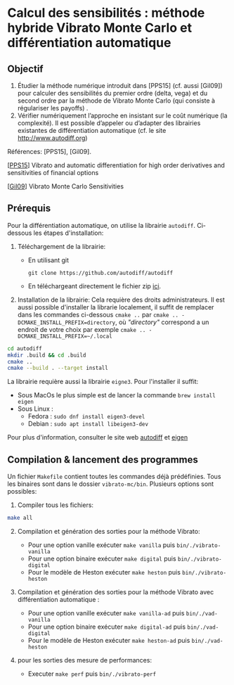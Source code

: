 # Calcul des sensibilités : méthode hybride Vibrato Monte Carlo et différentiation automatique

## Objectif

1. Étudier la méthode numérique introduit dans [PPS15] (cf. aussi [Gil09]) pour calculer des sensibilités du premier
   ordre (delta, vega) et du second ordre par la méthode de Vibrato Monte Carlo (qui consiste à régulariser les payoffs)
   .
2. Vérifier numériquement l’approche en insistant sur le coût numérique (la complexité). Il est possible d’appeler ou
   d’adapter des librairies existantes de différentiation automatique (cf. le site http://www.autodiff.org)

Références: [PPS15], [Gil09].

[[PPS15](https://arxiv.org/abs/1606.06143)] Vibrato and automatic differentiation for high order derivatives and
sensitivities of financial options

[[Gil09](https://link.springer.com/chapter/10.1007/978-3-642-04107-5_23)] Vibrato Monte Carlo Sensitivities

## Prérequis

Pour la différentiation automatique, on utilise la librairie `autodiff`. Ci-dessous les étapes d'installation:

1. Téléchargement de la librairie:

    - En utilisant git
      ```
      git clone https://github.com/autodiff/autodiff
      ```
    - En téléchargeant directement le fichier zip [ici](https://github.com/autodiff/autodiff/archive/master.zip).

2. Installation de la librairie:
   Cela requière des droits administrateurs. Il est aussi possible d'installer la librarie localement, il suffit de
   remplacer dans les commandes ci-dessous `cmake ..` par `cmake .. -DCMAKE_INSTALL_PREFIX=directory`, où _"directory"_
   correspond a un endroit de votre choix par exemple `cmake .. -DCMAKE_INSTALL_PREFIX=~/.local`

```bash
cd autodiff
mkdir .build && cd .build
cmake ..
cmake --build . --target install
```

La librairie requière aussi la librairie `eigne3`. Pour l'installer il suffit:

- Sous MacOs le plus simple est de lancer la commande `brew install eigen`
- Sous Linux :
    - Fedora : `sudo dnf install eigen3-devel`
    - Debian : `sudo apt install libeigen3-dev`

Pour plus d'information, consulter le site web [autodiff](https://autodiff.github.io/) et
[eigen](https://eigen.tuxfamily.org/index.php?title=Main_Page)

## Compilation & lancement des programmes

Un fichier `Makefile` contient toutes les commandes déjà prédéfinies. Tous les binaires sont dans le
dossier `vibrato-mc/bin`. Plusieurs options sont possibles:

1. Compiler tous les fichiers:

```bash
make all
```

2. Compilation et génération des sorties pour la méthode Vibrato:

    - Pour une option vanille exécuter ```make vanilla``` puis `bin/./vibrato-vanilla`
    - Pour une option binaire exécuter ```make digital``` puis `bin/./vibrato-digital`
    - Pour le modèle de Heston exécuter ```make heston``` puis `bin/./vibrato-heston`


3. Compilation et génération des sorties pour la méthode Vibrato avec différentiation automatique :

    - Pour une option vanille exécuter ```make vanilla-ad``` puis `bin/./vad-vanilla`
    - Pour une option binaire exécuter ```make digital-ad``` puis `bin/./vad-digital`
    - Pour le modèle de Heston exécuter ```make heston-ad``` puis `bin/./vad-heston`


4. pour les sorties des mesure de performances:

    - Executer ```make perf``` puis `bin/./vibrato-perf`
   

